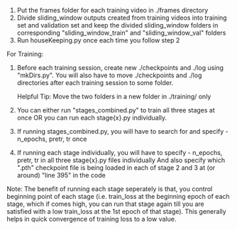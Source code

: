 1. Put the frames folder for each training video in ./frames directory
2. Divide sliding_window outputs created from training videos into training set and validation set and keep the divided sliding_window folders in corresponding "sliding_window_train" and "sliding_window_val" folders
3. Run houseKeeping.py once each time you follow step 2

For Training:
1. Before each training session, create new ./checkpoints and ./log using "mkDirs.py". You will also have to move ./checkpoints and ./log directories after each training session to some folder.

   Helpful Tip: Move the two folders in a new folder in ./training/ only

2. You can either run "stages_combined.py" to train all three stages at once OR you can run each stage{x}.py individually.
3. If running stages_combined.py, you will have to search for and specify - n_epochs, pretr, tr once
4. If running each stage individually, you will have to specify - n_epochs, pretr, tr in all three stage{x}.py files individually
   And also specify which ".pth" checkpoint file is being loaded in each of stage 2 and 3 at (or around) "line 395" in the code

Note: The benefit of running each stage seperately is that, you control beginning point of each stage (i.e. train_loss at the beginning epoch of each stage, which if comes high, you can run that stage again till you are satisfied with a low train_loss at the 1st epoch of that stage). This generally helps in quick convergence of training loss to a low value.
